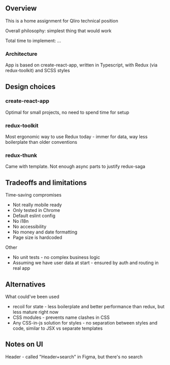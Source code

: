 ## Overview

This is a home assignment for Qliro technical position

Overall philosophy: simplest thing that would work

Total time to implement: ...

### Architecture

App is based on create-react-app, written in Typescript, with Redux (via redux-toolkit) and SCSS styles

## Design choices

### create-react-app

Optimal for small projects, no need to spend time for setup

### redux-toolkit
Most ergonomic way to use Redux today - immer for data, way less boilerplate than older conventions

### redux-thunk
Came with template.  Not enough async parts to justify redux-saga

## Tradeoffs and limitations

Time-saving compromises
- Not really mobile ready
- Only tested in Chrome
- Default eslint config
- No i18n
- No accessibility
- No money and date formatting
- Page size is hardcoded

Other
- No unit tests - no complex business logic
- Assuming we have user data at start - ensured by auth and routing in real app

## Alternatives

What could've been used

- recoil for state - less boilerplate and better performance than redux, but less mature right now
- CSS modules - prevents name clashes in CSS
- Any CSS-in-js solution for styles - no separation between styles and code, similar to JSX vs separate templates

## Notes on UI

Header - called "Header+search" in Figma, but there's no search

